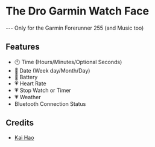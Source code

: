 # The Dro Garmin Watch Face

--- Only for the Garmin Forerunner 255 (and Music too)

## Features
- 🕚 Time (Hours/Minutes/Optional Seconds)
- 📅 Date (Week day/Month/Day)
- 🔋 Battery
- 💗 Heart Rate
- 💗 Stop Watch or Timer
- 💗 Weather
- Bluetooth Connection Status


## Credits

- [Kai Hao](https://kaihao.dev/posts/Develop-a-Garmin-watch-face)
